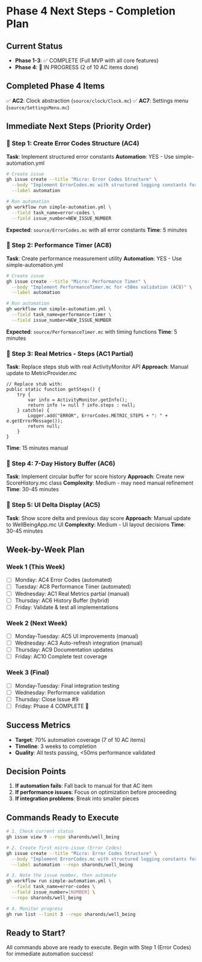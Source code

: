 # Phase 4 Next Steps - Completion Plan

## Current Status
- **Phase 1-3**: ✅ COMPLETE (Full MVP with all core features)
- **Phase 4**: 🚧 IN PROGRESS (2 of 10 AC items done)

## Completed Phase 4 Items
✅ **AC2**: Clock abstraction (`source/clock/Clock.mc`)
✅ **AC7**: Settings menu (`source/SettingsMenu.mc`)

## Immediate Next Steps (Priority Order)

### 🎯 Step 1: Create Error Codes Structure (AC4)
**Task**: Implement structured error constants
**Automation**: YES - Use simple-automation.yml
```bash
# Create issue
gh issue create --title "Micro: Error Codes Structure" \
  --body "Implement ErrorCodes.mc with structured logging constants for AC4" \
  --label automation

# Run automation
gh workflow run simple-automation.yml \
  --field task_name=error-codes \
  --field issue_number=NEW_ISSUE_NUMBER
```
**Expected**: `source/ErrorCodes.mc` with all error constants
**Time**: 5 minutes

### 🎯 Step 2: Performance Timer (AC8)
**Task**: Create performance measurement utility
**Automation**: YES - Use simple-automation.yml
```bash
# Create issue
gh issue create --title "Micro: Performance Timer" \
  --body "Implement PerformanceTimer.mc for <50ms validation (AC8)" \
  --label automation

# Run automation
gh workflow run simple-automation.yml \
  --field task_name=performance-timer \
  --field issue_number=NEW_ISSUE_NUMBER
```
**Expected**: `source/PerformanceTimer.mc` with timing functions
**Time**: 5 minutes

### 🎯 Step 3: Real Metrics - Steps (AC1 Partial)
**Task**: Replace steps stub with real ActivityMonitor API
**Approach**: Manual update to MetricProvider.mc
```monkeyc
// Replace stub with:
public static function getSteps() {
    try {
        var info = ActivityMonitor.getInfo();
        return info != null ? info.steps : null;
    } catch(e) {
        Logger.add("ERROR", ErrorCodes.METRIC_STEPS + ": " + e.getErrorMessage());
        return null;
    }
}
```
**Time**: 15 minutes manual

### 🎯 Step 4: 7-Day History Buffer (AC6)
**Task**: Implement circular buffer for score history
**Approach**: Create new ScoreHistory.mc class
**Complexity**: Medium - may need manual refinement
**Time**: 30-45 minutes

### 🎯 Step 5: UI Delta Display (AC5)
**Task**: Show score delta and previous day score
**Approach**: Manual update to WellBeingApp.mc UI
**Complexity**: Medium - UI layout decisions
**Time**: 30-45 minutes

## Week-by-Week Plan

### Week 1 (This Week)
- [ ] Monday: AC4 Error Codes (automated)
- [ ] Tuesday: AC8 Performance Timer (automated)
- [ ] Wednesday: AC1 Real Metrics partial (manual)
- [ ] Thursday: AC6 History Buffer (hybrid)
- [ ] Friday: Validate & test all implementations

### Week 2 (Next Week)
- [ ] Monday-Tuesday: AC5 UI improvements (manual)
- [ ] Wednesday: AC3 Auto-refresh integration (manual)
- [ ] Thursday: AC9 Documentation updates
- [ ] Friday: AC10 Complete test coverage

### Week 3 (Final)
- [ ] Monday-Tuesday: Final integration testing
- [ ] Wednesday: Performance validation
- [ ] Thursday: Close Issue #9
- [ ] Friday: Phase 4 COMPLETE 🎉

## Success Metrics
- **Target**: 70% automation coverage (7 of 10 AC items)
- **Timeline**: 3 weeks to completion
- **Quality**: All tests passing, <50ms performance validated

## Decision Points
1. **If automation fails**: Fall back to manual for that AC item
2. **If performance issues**: Focus on optimization before proceeding
3. **If integration problems**: Break into smaller pieces

## Commands Ready to Execute

```bash
# 1. Check current status
gh issue view 9 --repo sharonds/well_being

# 2. Create first micro-issue (Error Codes)
gh issue create --title "Micro: Error Codes Structure" \
  --body "Implement ErrorCodes.mc with structured logging constants for AC4" \
  --label automation --repo sharonds/well_being

# 3. Note the issue number, then automate
gh workflow run simple-automation.yml \
  --field task_name=error-codes \
  --field issue_number=[NUMBER] \
  --repo sharonds/well_being

# 4. Monitor progress
gh run list --limit 3 --repo sharonds/well_being
```

## Ready to Start?
All commands above are ready to execute. Begin with Step 1 (Error Codes) for immediate automation success!